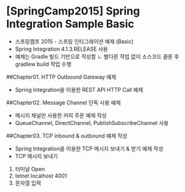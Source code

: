 # [SpringCamp2015] Spring Integration Sample Basic
- 스프링캠프 2015 - 스프링 인티그레이션 예제 (Basic)
- Spring Integration 4.1.3.RELEASE 사용
- 예제는 Gradle 빌드 기반으로 작성함
 ㄴ 별다른 작업 없이 소스코드 클론 후 gradlew build 작업 수행

##Chapter01. HTTP Outbound Gateway 예제
- Spring Integration을 이용한 REST API HTTP Call 예제

##Chapter02. Message Channel 단독 사용 예제
- 메시지 채널만 사용한 커피 주문 예제 작성
- QueueChannel, DirectChannel, PublishSubscribeChannel 사용

##Chapter03. TCP inbound & outbound 예제 작성
- Spring Integration을 이용한 TCP 메시지 보내기 & 받기 예제 작성
- TCP 메시지 보내기
 1) 터미널 Open
 2) telnet localhost 4001
 3) 문자열 입력
